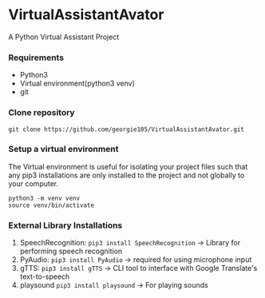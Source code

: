 # VirtualAssistantAvator
A Python Virtual Assistant Project 
### Requirements
- Python3
- Virtual environment(python3 venv)
- git


### Clone repository
```
git clone https://github.com/georgie105/VirtualAssistantAvator.git
```


### Setup a virtual environment
The Virtual environment is useful for isolating your project files such that any pip3 installations
are only installed to the project and not globally to your computer.
```
python3 -m venv venv
source venv/bin/activate
```


### External Library Installations
1. SpeechRecognition: `pip3 install SpeechRecognition`  -> Library for performing speech recognition
2. PyAudio: `pip3 install PyAudio`  -> required for using microphone input
3. gTTS: `pip3 install gTTS`  -> CLI tool to interface with Google Translate's text-to-speech
4. playsound `pip3 install playsound`  -> For playing sounds

